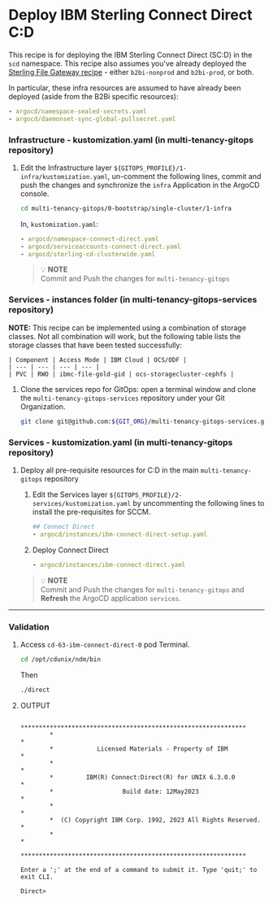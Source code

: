 # Deploy IBM Sterling Connect Direct C:D

This recipe is for deploying the IBM Sterling Connect Direct (SC:D) in the `scd` namespace. This recipe also assumes you've already deployed the [Sterling File Gateway recipe](sfg-recipe.md) - either `b2bi-nonprod` and `b2bi-prod`, or both. 

In particular, these infra resources are assumed to have already been deployed (aside from the B2Bi specific resources):

```yaml
- argocd/namespace-sealed-secrets.yaml
- argocd/daemonset-sync-global-pullsecret.yaml
```

### Infrastructure - kustomization.yaml (in **multi-tenancy-gitops** repository)
1. Edit the Infrastructure layer `${GITOPS_PROFILE}/1-infra/kustomization.yaml`, un-comment the following lines, commit and push the changes and synchronize the `infra` Application in the ArgoCD console.

    ```bash        
    cd multi-tenancy-gitops/0-bootstrap/single-cluster/1-infra
    ```

    In, `kustomization.yaml`:

    ```yaml
    - argocd/namespace-connect-direct.yaml
    - argocd/serviceaccounts-connect-direct.yaml
    - argocd/sterling-cd-clusterwide.yaml
    ```

    >  💡 **NOTE**  
    > Commit and Push the changes for `multi-tenancy-gitops` 

### Services - instances folder (in **multi-tenancy-gitops-services** repository)
**NOTE:** This recipe can be implemented using a combination of storage classes. Not all combination will work, but the following table lists the storage classes that have been tested successfully:

    | Component | Access Mode | IBM Cloud | OCS/ODF |
    | --- | --- | --- | --- |
    | PVC | RWO | ibmc-file-gold-gid | ocs-storagecluster-cephfs |

1. Clone the services repo for GitOps: open a terminal window and clone the `multi-tenancy-gitops-services` repository under your Git Organization.
        
    ```bash
    git clone git@github.com:${GIT_ORG}/multi-tenancy-gitops-services.git
    ```
### Services - kustomization.yaml (in **multi-tenancy-gitops** repository)
1. Deploy all pre-requisite resources for C:D in the main `multi-tenancy-gitops` repository

    1. Edit the Services layer `${GITOPS_PROFILE}/2-services/kustomization.yaml` by uncommenting the following lines to install the pre-requisites for SCCM.
        ```yaml
        ## Connect Direct
        - argocd/instances/ibm-connect-direct-setup.yaml
        ```
    1. Deploy Connect Direct
        ```yaml
        - argocd/instances/ibm-connect-direct.yaml
        ```

    >  💡 **NOTE**  
    > Commit and Push the changes for `multi-tenancy-gitops` and
    > **Refresh** the ArgoCD application `services`.

---

### Validation

1.  Access `cd-63-ibm-connect-direct-0` pod Terminal.
    ```bash
    cd /opt/cdunix/ndm/bin
    ```
    Then 
    ```bash
    ./direct
    ```
1. OUTPUT
    ```
            **************************************************************
            *                                                            *
            *            Licensed Materials - Property of IBM            *
            *                                                            *
            *         IBM(R) Connect:Direct(R) for UNIX 6.3.0.0          *
            *                   Build date: 12May2023                    *
            *                                                            *
            *  (C) Copyright IBM Corp. 1992, 2023 All Rights Reserved.   *
            *                                                            *
            **************************************************************

    Enter a ';' at the end of a command to submit it. Type 'quit;' to exit CLI.

    Direct> 
    ```

